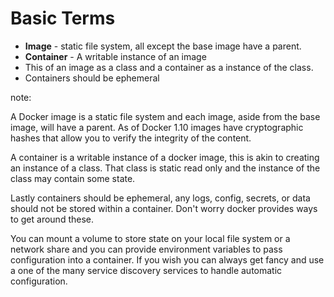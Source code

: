 # Basic Terms

* **Image** - static file system, all except the base image have a parent.
* **Container** - A writable instance of an image
* This of an image as a class and a container as a instance of the class.
* Containers should be ephemeral

note:

A Docker image is a static file system and each image, aside from the base
image, will have a parent. As of Docker 1.10 images have cryptographic hashes
that allow you to verify the integrity of the content.

A container is a writable instance of a docker image, this is akin to creating
an instance of a class. That class is static read only and the instance of the
class may contain some state.

Lastly containers should be ephemeral, any logs, config, secrets, or data
should not be stored within a container. Don't worry docker provides ways to
get around these.

You can mount a volume to store state on your local file system or a network
share and you can provide environment variables to pass configuration into a
container. If you wish you can always get fancy and use a one of the many
service discovery services to handle automatic configuration.
